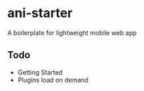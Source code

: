 # ani-starter
A boilerplate for lightweight mobile web app

## Todo
* Getting Started
* Plugins load on demand
